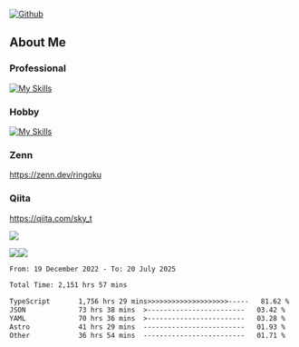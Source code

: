 [![Github](https://img.shields.io/github/followers/skyt-a?label=Follow&style=social)](https://github.com/skyt-a)

## About Me
### Professional
[![My Skills](https://skillicons.dev/icons?i=react,ts,js,nodejs,java,graphql,firebase,githubactions&theme=light)](https://skillicons.dev)
### Hobby
[![My Skills](https://skillicons.dev/icons?i=unity,rust,py&theme=light)](https://skillicons.dev)

### Zenn
https://zenn.dev/ringoku
### Qiita
https://qiita.com/sky_t


![](https://github-profile-summary-cards.vercel.app/api/cards/profile-details?username=skyt-a&theme=default)

![](https://github-profile-summary-cards.vercel.app/api/cards/repos-per-language?username=skyt-a&theme=default)![](https://github-profile-summary-cards.vercel.app/api/cards/stats?username=RinGoku&theme=default)

<!--START_SECTION:waka-->

```txt
From: 19 December 2022 - To: 20 July 2025

Total Time: 2,151 hrs 57 mins

TypeScript       1,756 hrs 29 mins>>>>>>>>>>>>>>>>>>>>-----   81.62 %
JSON             73 hrs 38 mins  >------------------------   03.42 %
YAML             70 hrs 36 mins  >------------------------   03.28 %
Astro            41 hrs 29 mins  -------------------------   01.93 %
Other            36 hrs 54 mins  -------------------------   01.71 %
```

<!--END_SECTION:waka-->
